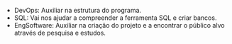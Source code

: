 - DevOps: Auxiliar na estrutura do programa.
- SQL: Vai nos ajudar a compreender a ferramenta SQL e criar bancos.
- EngSoftware: Auxiliar na criação do projeto e a encontrar o público alvo através de pesquisa e estudos.
